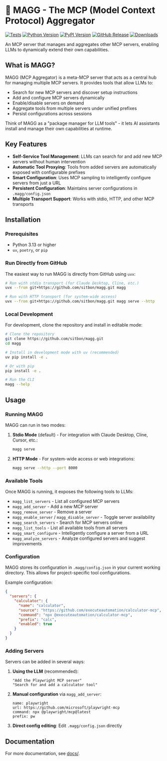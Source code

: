 # 🧲 MAGG - The MCP (Model Context Protocol) Aggregator

[![Tests](https://img.shields.io/github/actions/workflow/status/sitbon/magg/test.yml?style=flat-square&label=tests)](https://github.com/sitbon/magg/actions/workflows/test.yml)
[![Python Version](https://img.shields.io/pypi/pyversions/magg?style=flat-square&logo=python&logoColor=white)](https://pypi.org/project/magg/)
[![PyPI Version](https://img.shields.io/pypi/v/magg?style=flat-square&logo=pypi&logoColor=white)](https://pypi.org/project/magg/)
[![GitHub Release](https://img.shields.io/github/v/release/sitbon/magg?style=flat-square&logo=github)](https://github.com/sitbon/magg/releases)
[![Downloads](https://img.shields.io/pypi/dm/magg?style=flat-square)](https://pypistats.org/packages/magg)

An MCP server that manages and aggregates other MCP servers, enabling LLMs to dynamically extend their own capabilities.

## What is MAGG?

MAGG (MCP Aggregator) is a meta-MCP server that acts as a central hub for managing multiple MCP servers. It provides tools that allow LLMs to:

- Search for new MCP servers and discover setup instructions
- Add and configure MCP servers dynamically
- Enable/disable servers on demand
- Aggregate tools from multiple servers under unified prefixes
- Persist configurations across sessions

Think of MAGG as a "package manager for LLM tools" - it lets AI assistants install and manage their own capabilities at runtime.

## Key Features

- **Self-Service Tool Management**: LLMs can search for and add new MCP servers without human intervention
- **Automatic Tool Proxying**: Tools from added servers are automatically exposed with configurable prefixes
- **Smart Configuration**: Uses MCP sampling to intelligently configure servers from just a URL
- **Persistent Configuration**: Maintains server configurations in `.magg/config.json`
- **Multiple Transport Support**: Works with stdio, HTTP, and other MCP transports

## Installation

### Prerequisites

- Python 3.13 or higher
- `uv`, `poetry`, or `pip`

### Run Directly from GitHub

The easiest way to run MAGG is directly from GitHub using `uvx`:

```bash
# Run with stdio transport (for Claude Desktop, Cline, etc.)
uvx --from git+https://github.com/sitbon/magg.git magg

# Run with HTTP transport (for system-wide access)
uvx --from git+https://github.com/sitbon/magg.git magg serve --http
```

### Local Development

For development, clone the repository and install in editable mode:

```bash
# Clone the repository
git clone https://github.com/sitbon/magg.git
cd magg

# Install in development mode with uv (recommended)
uv pip install -e .

# Or with pip
pip install -e .

# Run the CLI
magg --help
```

## Usage

### Running MAGG

MAGG can run in two modes:

1. **Stdio Mode** (default) - For integration with Claude Desktop, Cline, Cursor, etc.:
   ```bash
   magg serve
   ```

2. **HTTP Mode** - For system-wide access or web integrations:
   ```bash
   magg serve --http --port 8000
   ```

### Available Tools

Once MAGG is running, it exposes the following tools to LLMs:

- `magg_list_servers` - List all configured MCP servers
- `magg_add_server` - Add a new MCP server
- `magg_remove_server` - Remove a server
- `magg_enable_server` / `magg_disable_server` - Toggle server availability
- `magg_search_servers` - Search for MCP servers online
- `magg_list_tools` - List all available tools from all servers
- `magg_smart_configure` - Intelligently configure a server from a URL
- `magg_analyze_servers` - Analyze configured servers and suggest improvements

### Configuration

MAGG stores its configuration in `.magg/config.json` in your current working directory. This allows for project-specific tool configurations.

Example configuration:
```json
{
  "servers": {
    "calculator": {
      "name": "calculator",
      "source": "https://github.com/executeautomation/calculator-mcp",
      "command": "npx @executeautomation/calculator-mcp",
      "prefix": "calc",
      "enabled": true
    }
  }
}
```

### Adding Servers

Servers can be added in several ways:

1. **Using the LLM** (recommended):
   ```
   "Add the Playwright MCP server"
   "Search for and add a calculator tool"
   ```

2. **Manual configuration** via `magg_add_server`:
   ```
   name: playwright
   url: https://github.com/microsoft/playwright-mcp
   command: npx @playwright/mcp@latest
   prefix: pw
   ```

3. **Direct config editing**: Edit `.magg/config.json` directly

## Documentation

For more documentation, see [docs/](docs/index.md).
